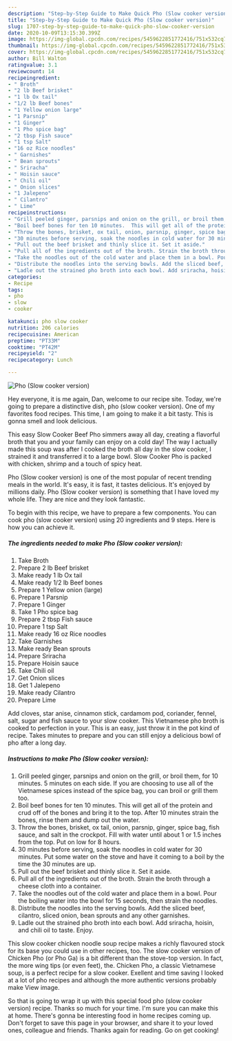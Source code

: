 ```yaml
---
description: "Step-by-Step Guide to Make Quick Pho (Slow cooker version)"
title: "Step-by-Step Guide to Make Quick Pho (Slow cooker version)"
slug: 1707-step-by-step-guide-to-make-quick-pho-slow-cooker-version
date: 2020-10-09T13:15:30.399Z
image: https://img-global.cpcdn.com/recipes/5459622851772416/751x532cq70/pho-slow-cooker-version-recipe-main-photo.jpg
thumbnail: https://img-global.cpcdn.com/recipes/5459622851772416/751x532cq70/pho-slow-cooker-version-recipe-main-photo.jpg
cover: https://img-global.cpcdn.com/recipes/5459622851772416/751x532cq70/pho-slow-cooker-version-recipe-main-photo.jpg
author: Bill Walton
ratingvalue: 3.1
reviewcount: 14
recipeingredient:
- " Broth"
- "2 lb Beef brisket"
- "1 lb Ox tail"
- "1/2 lb Beef bones"
- "1 Yellow onion large"
- "1 Parsnip"
- "1 Ginger"
- "1 Pho spice bag"
- "2 tbsp Fish sauce"
- "1 tsp Salt"
- "16 oz Rice noodles"
- " Garnishes"
- " Bean sprouts"
- " Sriracha"
- " Hoisin sauce"
- " Chili oil"
- " Onion slices"
- "1 Jalepeno"
- " Cilantro"
- " Lime"
recipeinstructions:
- "Grill peeled ginger, parsnips and onion on the grill, or broil them, for 10 minutes. 5 minutes on each side. If you are choosing to use all of the Vietnamese spices instead of the spice bag, you can broil or grill them too."
- "Boil beef bones for ten 10 minutes.  This will get all of the protein and crud off of the bones and bring it to the top. After 10 minutes strain the bones, rinse them and dump out the water."
- "Throw the bones, brisket, ox tail, onion, parsnip, ginger, spice bag, fish sauce, and salt in the crockpot. Fill with water until about 1 or 1.5 inches from the top. Put on low for 8 hours."
- "30 minutes before serving, soak the noodles in cold water for 30 minutes. Put some water on the stove and have it coming to a boil by the time the 30 minutes are up."
- "Pull out the beef brisket and thinly slice it. Set it aside."
- "Pull all of the ingredients out of the broth. Strain the broth through a cheese cloth into a container."
- "Take the noodles out of the cold water and place them in a bowl. Pour the boiling water into the bowl for 15 seconds, then strain the noodles."
- "Distribute the noodles into the serving bowls. Add the sliced beef, cilantro, sliced onion, bean sprouts and any other garnishes."
- "Ladle out the strained pho broth into each bowl. Add sriracha, hoisin, and chili oil to taste. Enjoy."
categories:
- Recipe
tags:
- pho
- slow
- cooker

katakunci: pho slow cooker 
nutrition: 206 calories
recipecuisine: American
preptime: "PT33M"
cooktime: "PT42M"
recipeyield: "2"
recipecategory: Lunch

---
```



![Pho (Slow cooker version)](https://img-global.cpcdn.com/recipes/5459622851772416/751x532cq70/pho-slow-cooker-version-recipe-main-photo.jpg)

Hey everyone, it is me again, Dan, welcome to our recipe site. Today, we're going to prepare a distinctive dish, pho (slow cooker version). One of my favorites food recipes. This time, I am going to make it a bit tasty. This is gonna smell and look delicious.

This easy Slow Cooker Beef Pho simmers away all day, creating a flavorful broth that you and your family can enjoy on a cold day! The way I actually made this soup was after I cooked the broth all day in the slow cooker, I strained it and transferred it to a large bowl. Slow Cooker Pho is packed with chicken, shrimp and a touch of spicy heat.

Pho (Slow cooker version) is one of the most popular of recent trending meals in the world. It's easy, it is fast, it tastes delicious. It's enjoyed by millions daily. Pho (Slow cooker version) is something that I have loved my whole life. They are nice and they look fantastic.


To begin with this recipe, we have to prepare a few components. You can cook pho (slow cooker version) using 20 ingredients and 9 steps. Here is how you can achieve it.

<!--inarticleads1-->

##### The ingredients needed to make Pho (Slow cooker version):

1. Take  Broth
1. Prepare 2 lb Beef brisket
1. Make ready 1 lb Ox tail
1. Make ready 1/2 lb Beef bones
1. Prepare 1 Yellow onion (large)
1. Prepare 1 Parsnip
1. Prepare 1 Ginger
1. Take 1 Pho spice bag
1. Prepare 2 tbsp Fish sauce
1. Prepare 1 tsp Salt
1. Make ready 16 oz Rice noodles
1. Take  Garnishes
1. Make ready  Bean sprouts
1. Prepare  Sriracha
1. Prepare  Hoisin sauce
1. Take  Chili oil
1. Get  Onion slices
1. Get 1 Jalepeno
1. Make ready  Cilantro
1. Prepare  Lime


Add cloves, star anise, cinnamon stick, cardamom pod, coriander, fennel, salt, sugar and fish sauce to your slow cooker. This Vietnamese pho broth is cooked to perfection in your. This is an easy, just throw it in the pot kind of recipe. Takes minutes to prepare and you can still enjoy a delicious bowl of pho after a long day. 

<!--inarticleads2-->

##### Instructions to make Pho (Slow cooker version):

1. Grill peeled ginger, parsnips and onion on the grill, or broil them, for 10 minutes. 5 minutes on each side. If you are choosing to use all of the Vietnamese spices instead of the spice bag, you can broil or grill them too.
1. Boil beef bones for ten 10 minutes.  This will get all of the protein and crud off of the bones and bring it to the top. After 10 minutes strain the bones, rinse them and dump out the water.
1. Throw the bones, brisket, ox tail, onion, parsnip, ginger, spice bag, fish sauce, and salt in the crockpot. Fill with water until about 1 or 1.5 inches from the top. Put on low for 8 hours.
1. 30 minutes before serving, soak the noodles in cold water for 30 minutes. Put some water on the stove and have it coming to a boil by the time the 30 minutes are up.
1. Pull out the beef brisket and thinly slice it. Set it aside.
1. Pull all of the ingredients out of the broth. Strain the broth through a cheese cloth into a container.
1. Take the noodles out of the cold water and place them in a bowl. Pour the boiling water into the bowl for 15 seconds, then strain the noodles.
1. Distribute the noodles into the serving bowls. Add the sliced beef, cilantro, sliced onion, bean sprouts and any other garnishes.
1. Ladle out the strained pho broth into each bowl. Add sriracha, hoisin, and chili oil to taste. Enjoy.


This slow cooker chicken noodle soup recipe makes a richly flavoured stock for its base you could use in other recipes, too. The slow cooker version of Chicken Pho (or Pho Ga) is a bit different than the stove-top version. In fact, the more wing tips (or even feet), the. Chicken Pho, a classic Vietnamese soup, is a perfect recipe for a slow cooker. Exellent and time saving I looked at a lot of pho recipes and although the more authentic versions probably make View image. 

So that is going to wrap it up with this special food pho (slow cooker version) recipe. Thanks so much for your time. I'm sure you can make this at home. There's gonna be interesting food in home recipes coming up. Don't forget to save this page in your browser, and share it to your loved ones, colleague and friends. Thanks again for reading. Go on get cooking!
